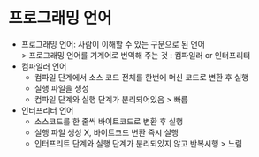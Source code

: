 # 프로그래밍 언어
* 프로그래밍 언어: 사람이 이해할 수 있는 구문으로 된 언어
  <br>> 프로그래밍 언어를 기계어로 번역해 주는 것 : 컴파일러 or 인터프리터
* 컴파일러 언어
  * 컴파일 단계에서 소스 코드 전체를 한번에 머신 코드로 변환 후 실행
  * 실행 파일을 생성
  * 컴파일 단계와 실행 단계가 분리되어있음 > 빠름
* 인터프리터 언어
  * 소스코드를 한 줄씩 바이트코드로 변환 후 실행
  * 실행 파일 생성 X, 바이트코드 변환 즉시 실행
  * 인터프리트 단계와 실행 단계가 분리되있지 않고 반복시행 > 느림